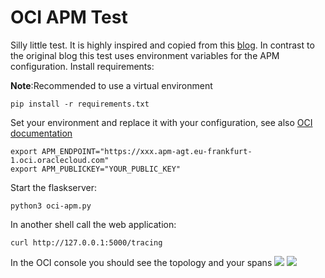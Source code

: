 # OCI APM Test

Silly little test. It is highly inspired and copied from this [blog](https://blogs.oracle.com/observability/post/oci-apm-python-tracing-v2).
In contrast to the original blog this test uses environment variables for the APM configuration.
Install requirements:

__Note__:Recommended to use a virtual environment
```shell
pip install -r requirements.txt
```

Set your environment and replace it with your configuration, see also 
[OCI documentation](https://docs.oracle.com/en/cloud/paas/application-performance-monitoring/apmpy/#step_three)
```shell
export APM_ENDPOINT="https://xxx.apm-agt.eu-frankfurt-1.oci.oraclecloud.com"
export APM_PUBLICKEY="YOUR_PUBLIC_KEY"
```

Start the flaskserver:

```shell
python3 oci-apm.py
```

In another shell call the web application:

```shell
curl http://127.0.0.1:5000/tracing
```
In the OCI console you should see the topology and your spans
![](pics/topology.png)
![](pics/spans.png)

